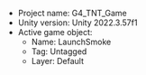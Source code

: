 <!-- UNITY CODE ASSIST INSTRUCTIONS START -->
- Project name: G4_TNT_Game
- Unity version: Unity 2022.3.57f1
- Active game object:
  - Name: LaunchSmoke
  - Tag: Untagged
  - Layer: Default
<!-- UNITY CODE ASSIST INSTRUCTIONS END -->